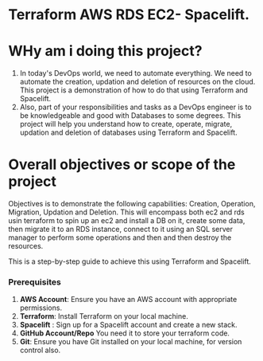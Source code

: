 # Terraform AWS RDS EC2- Spacelift.

# WHy am i doing this project?
1. In today's DevOps world, we need to automate everything. We need to automate the creation, updation and deletion of resources on the cloud. This project is a demonstration of how to do that using Terraform and Spacelift. 
2. Also, part of your responsibilities and tasks as a DevOps engineer is to be knowledgeable and good with Databases to some degrees. This project will help you understand how to create, operate, migrate, updation and deletion of databases using Terraform and Spacelift.

# Overall objectives or scope of the project

Objectives is to demonstrate the following capabilities: Creation, Operation, Migration, Updation and Deletion. This will encompass both ec2 and rds usin terraform to spin up an ec2 and install a DB on it, create some data, then migrate it to an RDS instance, connect to it using an SQL server manager to perform some operations and then and then destroy the resources.

This is a step-by-step guide to achieve this using Terraform and Spacelift.

### Prerequisites

1. **AWS Account**: Ensure you have an AWS account with appropriate permissions.
2. **Terraform**: Install Terraform on your local machine.
3. **Spacelift** : Sign up for a Spacelift account and create a new stack.
4. **GitHub Account/Repo** You need it to store your terraform code.
5. **Git**: Ensure you have Git installed on your local machine, for version control also.